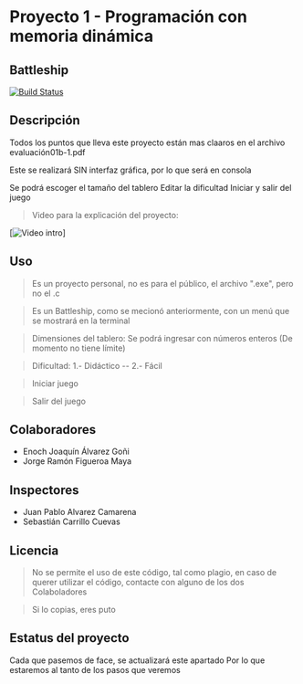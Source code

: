 # Proyecto 1 - Programación con memoria dinámica
## Battleship
[![Build Status](https://travis-ci.org/joemccann/dillinger.svg?branch=master)](https://github.com/JorgeFigueroa-Iteso/ProyectoMemoriaDinamica/blob/main/main.c)

## Descripción
Todos los puntos que lleva este proyecto están mas claaros en el archivo evaluación01b-1.pdf

Este se realizará SIN interfaz gráfica, por lo que será en consola

Se podrá escoger el tamaño del tablero
Editar la dificultad
Iniciar y salir del juego

> Video para la explicación del proyecto:

[![Video intro](https://i.pinimg.com/originals/60/c1/4a/60c14a43fb4745795b3b358868517e79.png)]

## Uso
> Es un proyecto personal, no es para el público, el archivo ".exe", pero no el .c

> Es un Battleship, como se mecionó anteriormente, con un menú que se mostrará en la terminal

> Dimensiones del tablero: Se podrá ingresar con números enteros (De momento no tiene límite)

> Dificultad: 1.- Didáctico -- 2.- Fácil

> Iniciar juego

> Salir del juego

## Colaboradores
- Enoch Joaquín Álvarez Goñi
- Jorge Ramón Figueroa Maya

## Inspectores
- Juan Pablo Alvarez Camarena
- Sebastián Carrillo Cuevas

## Licencia
> No se permite el uso de este código, tal como plagio, en caso de querer utilizar el código, contacte con alguno de los dos Colaboladores

> Si lo copias, eres puto

## Estatus del proyecto
Cada que pasemos de face, se actualizará este apartado
Por lo que estaremos al tanto de los pasos que veremos
